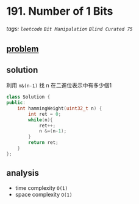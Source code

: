 # 191. Number of 1 Bits

###### tags: `leetcode` `Bit Manipulation` `Blind Curated 75`

## [problem](https://leetcode.com/problems/number-of-1-bits/)

## solution
利用 `n&(n-1)` 找 n 在二進位表示中有多少個1

```c++
class Solution {
public:
    int hammingWeight(uint32_t n) {
        int ret = 0;
        while(n){
            ret++;
            n &=(n-1);
        }
        return ret;
    }
};
```

## analysis
- time complexity `O(1)`
- space complexity `O(1)`

